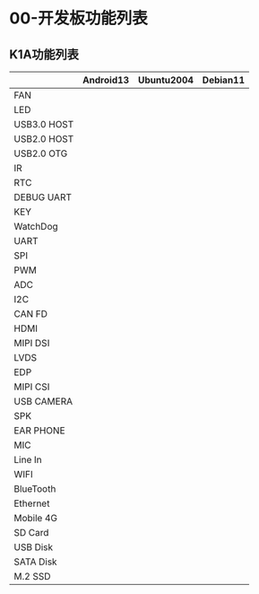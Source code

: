 # 00-开发板功能列表





## K1A功能列表

|             | Android13 | Ubuntu2004 | Debian11 |
| ----------- | --------- | ---------- | -------- |
| FAN         |           |            |          |
| LED         |           |            |          |
| USB3.0 HOST |           |            |          |
| USB2.0 HOST |           |            |          |
| USB2.0 OTG  |           |            |          |
| IR          |           |            |          |
| RTC         |           |            |          |
| DEBUG UART  |           |            |          |
| KEY         |           |            |          |
| WatchDog    |           |            |          |
| UART        |           |            |          |
| SPI         |           |            |          |
| PWM         |           |            |          |
| ADC         |           |            |          |
| I2C         |           |            |          |
| CAN FD      |           |            |          |
| HDMI        |           |            |          |
| MIPI DSI    |           |            |          |
| LVDS        |           |            |          |
| EDP         |           |            |          |
| MIPI CSI    |           |            |          |
| USB CAMERA  |           |            |          |
| SPK         |           |            |          |
| EAR PHONE   |           |            |          |
| MIC         |           |            |          |
| Line In     |           |            |          |
| WIFI        |           |            |          |
| BlueTooth   |           |            |          |
| Ethernet    |           |            |          |
| Mobile 4G   |           |            |          |
| SD Card     |           |            |          |
| USB Disk    |           |            |          |
| SATA Disk   |           |            |          |
| M.2 SSD     |           |            |          |
